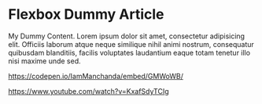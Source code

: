 # Flexbox Dummy Article

My Dummy Content. Lorem ipsum dolor sit amet, consectetur adipisicing elit. Officiis laborum atque neque similique nihil animi nostrum, consequatur quibusdam blanditiis, facilis voluptates laudantium eaque totam tenetur illo nisi maxime unde sed.

https://codepen.io/IamManchanda/embed/GMWoWB/

https://www.youtube.com/watch?v=KxafSdyTCIg
